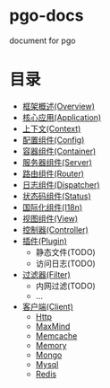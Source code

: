 # pgo-docs
document for pgo


# 目录
* [框架概述(Overview)](Overview.md)
* [核心应用(Application)](Application.md)
* [上下文(Context)](Context.md)
* [配置组件(Config)](Config.md)
* [容器组件(Container)](Container.md)
* [服务器组件(Server)](Server.md)
* [路由组件(Router)](Router.md)
* [日志组件(Dispatcher)](Dispatcher.md)
* [状态码组件(Status)](Status.md)
* [国际化组件(I18n)](I18n.md)
* [视图组件(View)](View.md)
* [控制器(Controller)](Controller.md)
* [插件(Plugin)](Plugin/Overview.md)
    * 静态文件(TODO)
    * 访问日志(TODO)
* [过滤器(Filter)](Filter/Overview.md)
    * 内网过滤(TODO)
    * ...
* [客户端(Client)](Client/Overview.md)
    * [Http](Client/Http.md)
    * [MaxMind](Client/MaxMind.md)
    * [Memcache](Client/Memcache.md)
    * [Memory](Client/Memory.md)
    * [Mongo](Client/Mongo.md)
    * [Mysql](Client/Mysql.md)
    * [Redis](Client/Redis.md)
